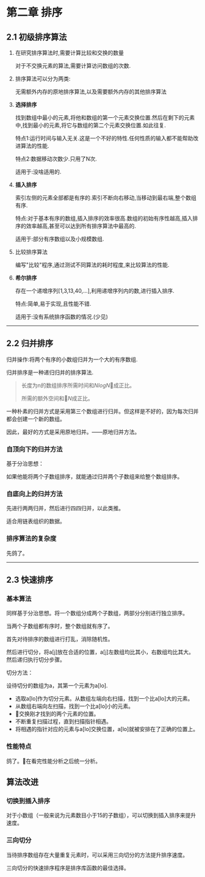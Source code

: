 # 第二章 排序

## 2.1 初级排序算法

1. 在研究排序算法时,需要计算比较和交换的数量

   对于不交换元素的算法,需要计算访问数组的次数.

2. 排序算法可以分为两类:

   无需额外内存的原地排序算法,以及需要额外内存的其他排序算法

3. **选择排序**

    找到数组中最小的元素,将他和数组的第一个元素交换位置.然后在剩下的元素中,找到最小的元素,将它与数组的第二个元素交换位置.如此往复.

    特点1:运行时间与输入无关.这是一个不好的特性.任何性质的输入都不能帮助改进算法的性能.

    特点2:数据移动次数少.只用了N次.

    适用于:没啥适用的.

4. **插入排序**

    索引左侧的元素全部都是有序的.索引不断向右移动,当移动到最右端,整个数组有序.

    特点:对于基本有序的数组,插入排序的效率很高.数组的初始有序性越高,插入排序的效率越高,甚至可以达到所有排序算法中最高的.

    适用于:部分有序数组以及小规模数组.

5. 比较排序算法

    编写"比较"程序,通过测试不同算法的耗时程度,来比较算法的性能.

6. **希尔排序**

    存在一个递增序列[1,3,13,40,...],利用递增序列内的数,进行插入排序.

    特点:简单,易于实现,且性能不错.

    适用于:没有系统排序函数的情况.(少见)
___

## 2.2 归并排序

归并操作:将两个有序的小数组归并为一个大的有序数组.

归并排序是一种递归归并的排序算法.

> 长度为n的数组排序所需时间和$NlogN$成正比。
>
> 所需的额外空间和$N$成正比。

一种朴素的归并方式是采用第三个数组进行归并。但这样是不好的，因为每次归并都会创建一个新的数组。

因此，最好的方式是采用原地归并。——原地归并方法。

### 自顶向下的归并方法

基于分治思想：

如果他能将两个子数组排序，就能通过归并两个子数组来给整个数组排序。

### 自底向上的归并方法

先进行两两归并，然后进行四四归并，以此类推。

适合用链表组织的数据。

### 排序算法的复杂度

先鸽了。

___

## 2.3 快速排序

### 基本算法

同样基于分治思想。将一个数组分成两个子数组，两部分分别进行独立排序。

当两个子数组都有序时，整个数组就有序了。

首先对待排序的数组进行打乱，消除随机性。

然后进行切分，将a[j]放在合适的位置，a[j]左数组均比其小，右数组均比其大。然后递归执行切分步骤。

切分方法：

设待切分的数组为a，其第一个元素为a[lo].

* 选取a[lo]作为切分元素。从数组左端向右扫描，找到一个比a[lo]大的元素。
* 从数组右端向左扫描，找到一个比a[lo]小的元素。
* 交换刚才找到的两个元素的位置。
* 不断重复扫描过程，直到扫描指针相遇。
* 将相遇的指针对应的元素与a[lo]交换位置，a[lo]就被安排在了正确的位置上。

### 性能特点

鸽了。在看完性能分析之后统一分析。

## 算法改进

### 切换到插入排序

对于小数组（一般来说为元素数目小于15的子数组），可以切换到插入排序来提升速度。

### 三向切分

当待排序数组存在大量重复元素时，可以采用三向切分的方法提升排序速度。

三向切分的快速排序程序是排序库函数的最佳选择。